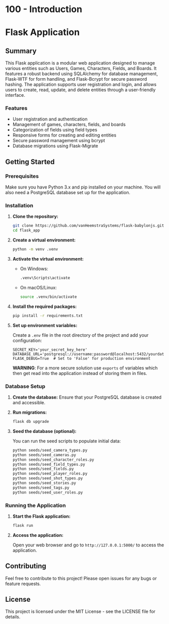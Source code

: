 # 100 - Introduction

# Flask Application

## Summary

This Flask application is a modular web application designed to manage various entities such as Users, Games, Characters, Fields, and Boards. It features a robust backend using SQLAlchemy for database management, Flask-WTF for form handling, and Flask-Bcrypt for secure password hashing. The application supports user registration and login, and allows users to create, read, update, and delete entities through a user-friendly interface.

### Features

- User registration and authentication
- Management of games, characters, fields, and boards
- Categorization of fields using field types
- Responsive forms for creating and editing entities
- Secure password management using bcrypt
- Database migrations using Flask-Migrate

## Getting Started

### Prerequisites

Make sure you have Python 3.x and pip installed on your machine. You will also need a PostgreSQL database set up for the application.

### Installation

1. **Clone the repository:**

   ```bash
   git clone https://github.com/vanHeemstraSystems/flask-babylonjs.git
   cd flask_app
   ```

2. **Create a virtual environment:**

   ```bash
   python -m venv .venv
   ```

3. **Activate the virtual environment:**

   - On Windows:
     ```bash
     .venv\Scripts\activate
     ```

   - On macOS/Linux:
     ```bash
     source .venv/bin/activate
     ```

4. **Install the required packages:**

   ```bash
   pip install -r requirements.txt
   ```

5. **Set up environment variables:**

   Create a `.env` file in the root directory of the project and add your configuration:

   ```plaintext
   SECRET_KEY='your_secret_key_here'
   DATABASE_URL='postgresql://username:password@localhost:5432/yourdatabase'
   FLASK_DEBUG=True  # Set to 'False' for production environment
   ```

   **WARNING**: For a more secure solution use ```exports``` of variables which then get read into the application instead of storing them in files.

### Database Setup

1. **Create the database:**
   Ensure that your PostgreSQL database is created and accessible.

2. **Run migrations:**

   ```bash
   flask db upgrade
   ```

3. **Seed the database (optional):**

   You can run the seed scripts to populate initial data:

   ```bash
   python seeds/seed_camera_types.py
   python seeds/seed_cameras.py
   python seeds/seed_character_roles.py
   python seeds/seed_field_types.py
   python seeds/seed_fields.py  
   python seeds/seed_player_roles.py
   python seeds/seed_shot_types.py
   python seeds/seed_stories.py
   python seeds/seed_tags.py
   python seeds/seed_user_roles.py
   ```

### Running the Application

1. **Start the Flask application:**

   ```bash
   flask run
   ```

2. **Access the application:**

   Open your web browser and go to `http://127.0.0.1:5000/` to access the application.

## Contributing

Feel free to contribute to this project! Please open issues for any bugs or feature requests.

## License

This project is licensed under the MIT License - see the LICENSE file for details.
